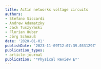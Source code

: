 ```yaml
---
title: Actin networks voltage circuits
authors:
- Stefano Siccardi
- Andrew Adamatzky
- Jack Tuszy\ŉski
- Florian Huber
- Jörg Schnauß
date: '2020-01-01'
publishDate: '2023-11-09T12:07:39.033129Z'
publication_types:
- article-journal
publication: '*Physical Review E*'
---
```

